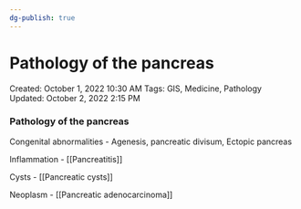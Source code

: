 ```yaml
---
dg-publish: true
---
```


# Pathology of the pancreas

Created: October 1, 2022 10:30 AM
Tags: GIS, Medicine, Pathology
Updated: October 2, 2022 2:15 PM

### Pathology of the pancreas

Congenital abnormalities - Agenesis, pancreatic divisum, Ectopic pancreas

Inflammation - [[Pancreatitis]]

Cysts - [[Pancreatic cysts]] 

Neoplasm - [[Pancreatic adenocarcinoma]]